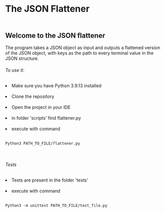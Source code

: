 # The JSON Flattener


## <br>Welcome to the JSON flattener<br>

The program takes a JSON object as input and outputs a flattened version of the JSON object, with keys as the path to every terminal value in the JSON structure.

###### To use it:
<li>Make sure you have Python 3.9.13 installed <br>
<br><li>Clone the repository<br>
<br><li>Open the project in your IDE<br>
<br><li>in folder 'scripts' find flattener.py <br>
<br><li>execute with command<br>
<br>

```
Python3 PATH_TO_FILE/flattener.py
```
<br>


###### Tests
<li>Tests are present in the folder 'tests' <br>
<br><li>execute with command<br>
<br>

```
Python3 -m unittest PATH_TO_FILE/test_file.py
```

<br>
